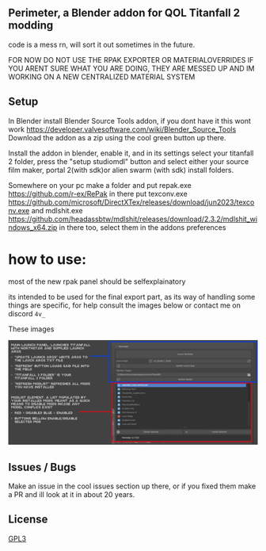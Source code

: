 
## Perimeter, a Blender addon for QOL Titanfall 2 modding



code is a mess rn, will sort it out sometimes in the future.

FOR NOW DO NOT USE THE RPAK EXPORTER OR MATERIALOVERRIDES IF YOU ARENT SURE WHAT YOU ARE DOING, THEY ARE MESSED UP AND IM WORKING ON A NEW CENTRALIZED MATERIAL SYSTEM


## Setup


In Blender install Blender Source Tools addon, if you dont have it this wont work https://developer.valvesoftware.com/wiki/Blender_Source_Tools
Download the addon as a zip using the cool green button up there.

Install the addon in blender, enable it, and in its settings select your titanfall 2 folder, press the "setup studiomdl" button and select either your source film maker, portal 2(with sdk)or alien swarm (with sdk) install folders.

Somewhere on your pc make a folder and put repak.exe https://github.com/r-ex/RePak in there
put texconv.exe https://github.com/microsoft/DirectXTex/releases/download/jun2023/texconv.exe
and mdlshit.exe https://github.com/headassbtw/mdlshit/releases/download/2.3.2/mdlshit_windows_x64.zip
in there too, select them in the addons preferences

# how to use:

most of the new rpak panel should be selfexplainatory

its intended to be used for the final export part, as its way of handling some things are specific, for help consult the images below or contact me on discord ```4v_```

These images


![perimeter_panel](https://github.com/EM4Volts/Perimeter/blob/main/docs/perimeter_panel.jpg?raw=true)


## Issues / Bugs

Make an issue in the cool issues section up there, or if you fixed them make a PR and ill look at it in about 20 years.
## License

[GPL3](https://github.com/EM4Volts/Perimeter/blob/main/LICENSE)


